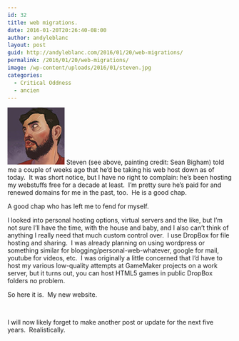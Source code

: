 ```yaml
---
id: 32
title: web migrations.
date: 2016-01-20T20:26:40-08:00
author: andyleblanc
layout: post
guid: http://andyleblanc.com/2016/01/20/web-migrations/
permalink: /2016/01/20/web-migrations/
image: /wp-content/uploads/2016/01/steven.jpg
categories:
  - Critical Oddness
  - ancien
---
```

![Steven](/assets/images/steven.jpg) Steven (see above, painting credit: Sean Bigham) told me a couple of weeks ago that he&#8217;d be taking his web host down as of today.  It was short notice, but I have no right to complain: he&#8217;s been hosting my webstuffs free for a decade at least.  I&#8217;m pretty sure he&#8217;s paid for and renewed domains for me in the past, too.  He is a good chap.

A good chap who has left me to fend for myself.

I looked into personal hosting options, virtual servers and the like, but I&#8217;m not sure I&#8217;ll have the time, with the house and baby, and I also can&#8217;t think of anything I really need that much custom control over.  I use DropBox for file hosting and sharing.  I was already planning on using wordpress or something similar for blogging/personal-web-whatever, google for mail, youtube for videos, etc.  I was originally a little concerned that I&#8217;d have to host my various low-quality attempts at GameMaker projects on a work server, but it turns out, you can host HTML5 games in public DropBox folders no problem.

So here it is.  My new website.

&nbsp;

I will now likely forget to make another post or update for the next five years.  Realistically.

